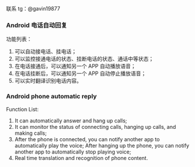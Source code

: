 联系 tg：@gavin19877

### Android 电话自动回复

功能列表：

1. 可以自动接电话、挂电话；
2. 可以监控接通电话的状态、挂断电话的状态、通话中等状态；
3. 在电话接通后，可以通知另一个 APP 自动播放语音；
4. 在电话挂断后，可以通知另一个 APP 自动停止播放语音；
5. 可以实时翻译识别电话内容。

### Android phone automatic reply

Function List:

1. It can automatically answer and hang up calls;
2. It can monitor the status of connecting calls, hanging up calls, and making calls;
3. After the phone is connected, you can notify another app to automatically play the voice;
After hanging up the phone, you can notify another app to automatically stop playing voice;
5. Real time translation and recognition of phone content.

